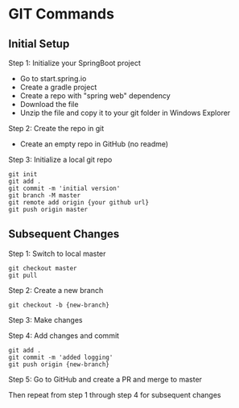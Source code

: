 # GIT Commands

## Initial Setup
Step 1: Initialize your SpringBoot project <br />
- Go to start.spring.io
- Create a gradle project
- Create a repo with "spring web" dependency
- Download the file
- Unzip the file and copy it to your git folder in Windows Explorer

Step 2: Create the repo in git <br />
- Create an empty repo in GitHub (no readme)

Step 3: Initialize a local git repo
```
git init
git add .
git commit -m 'initial version'
git branch -M master
git remote add origin {your github url} 
git push origin master
```

## Subsequent Changes
Step 1: Switch to local master
```
git checkout master
git pull
```

Step 2: Create a new branch
```
git checkout -b {new-branch}
```

Step 3: Make changes

Step 4: Add changes and commit
```
git add .
git commit -m 'added logging'
git push origin {new-branch}
```

Step 5:  Go to GitHub and create a PR and merge to master

Then repeat from step 1 through step 4 for subsequent changes

